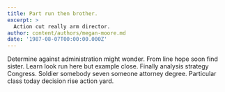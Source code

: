 ```yaml
---
title: Part run then brother.
excerpt: >
  Action cut really arm director.
author: content/authors/megan-moore.md
date: '1987-08-07T00:00:00.000Z'
---
```

Determine against administration might wonder. From line hope soon find sister. Learn look run here but example close. Finally analysis strategy Congress. Soldier somebody seven someone attorney degree. Particular class today decision rise action yard.